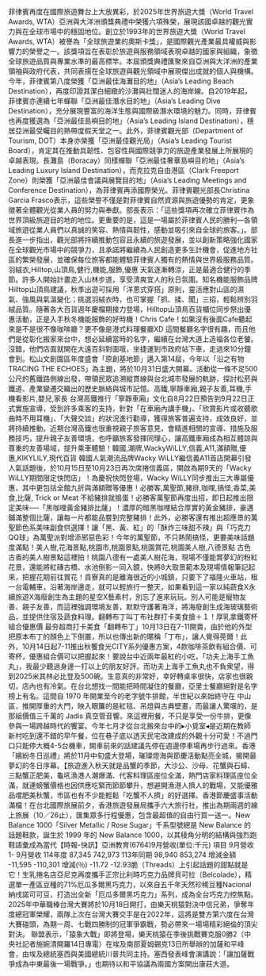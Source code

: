 菲律賓再度在國際旅遊舞台上大放異彩，於2025年世界旅遊大獎（World Travel Awards, WTA）亞洲與大洋洲頒獎典禮中榮獲六項殊榮，展現該國卓越的觀光實力與在全球市場中的穩固地位。創立於1993年的世界旅遊大獎（World Travel Awards, WTA）被譽為「全球旅遊業的奧斯卡獎」，是國際觀光產業最具權威與影響力的榮譽之一。該獎項旨在表彰於旅遊與服務領域表現卓越的國家與組織，象徵全球旅遊品質與專業水準的最高標竿。本屆頒獎典禮匯聚來自亞洲與大洋洲的產業領袖與政府代表，共同表揚在全球旅遊與觀光領域中展現傑出成就的個人與機構。今年，菲律賓第八度榮獲「亞洲最佳海灘目的地」（Asia’s Leading Beach Destination），再度印證其潔白細緻的沙灘與壯闊迷人的海岸線。自2019年起，菲律賓亦連續七年蟬聯「亞洲最佳潛水目的地」（Asia’s Leading Dive Destination），充分展現豐富的海洋生態與國際級潛水環境的魅力。同時，菲律賓也再度獲選為「亞洲最佳島嶼目的地」（Asia’s Leading Island Destination），穩居亞洲最受矚目的熱帶度假天堂之一。此外，菲律賓觀光部（Department of Tourism, DOT）本身亦榮獲「亞洲最佳觀光局」（Asia’s Leading Tourist Board），肯定其在推動具韌性、包容性與國際競爭力的旅遊產業發展上所展現的卓越表現。長灘島（Boracay）同樣蟬聯「亞洲最佳奢華島嶼目的地」（Asia’s Leading Luxury Island Destination），而克拉克自由港區（Clark Freeport Zone）則榮獲「亞洲最佳會議與展覽目的地」（Asia’s Leading Meetings and Conference Destination），為菲律賓再添國際榮光。菲律賓觀光部長Christina Garcia Frasco表示，這些榮譽不僅是對菲律賓自然資源與旅遊優勢的肯定，更象徵著全體觀光從業人員的努力與奉獻。部長表示：「這些獎項再次確立菲律賓作為世界頂級旅遊目的地的地位。更重要的是，這是一場屬於菲律賓人民的勝利—各領域旅遊從業人員們以真誠的笑容、熱情與韌性，感動並吸引來自全球的旅客。」。部長進一步指出，觀光部將持續推動包容且永續的旅遊發展，並以創新策略強化國家在全球觀光市場中的競爭力，且承諾將繼續為人民創造更多生計機會，促進地方社區的繁榮發展，並確保每位旅客都能體驗菲律賓人獨有的熱情與世界級服務品質。羽絨衣,Hilltop,山頂鳥,健行,機能,服飾,優惠 天氣逐漸轉涼，正是最適合健行的季節。許多人開始計畫走入山林步道，享受清爽宜人的秋日氛圍。知名機能服飾品牌Hilltop山頂鳥建議，秋季出遊可採用「洋蔥式穿搭」原則，靈活應對山區的濕氣、強風與氣溫變化；挑選羽絨衣時，也可掌握「抓、揉、聞」三招，輕鬆辨別羽絨品質。隨著各大百貨週年慶檔期接力登場，Hilltop山頂鳥百貨櫃位同步祭出優惠活動，正是入手秋冬機能服飾的好時機！Chris Cafe！如果沒有後面Cafe聽起來是不是很不像咖啡廳？更不像是港式料理餐廳XD 這間餐廳名字很有趣，而且他們是從彰化搬家來台中，想必延續當時的名字，繼續在台灣大道上造福各位老饕。沒錯，他們店面就開在大遠百斜對面哦，坐捷運到市政府站下車，走過來10分鐘會到。松山文創園區年度盛會「原創基地節」邁入第14屆，今年以「沿之有物 TRACING THE ECHOES」為主題，將於10月31日盛大開幕。活動從一條不足500公尺的舊鐵路側線出發，帶領民眾追溯縱貫線與台北城市發展的軌跡，探討松菸與鐵道、產業變遷交織出的歷史脈絡與城市記憶。高鐵,寧靜車廂,親子友善,耳機,手機看影片,嬰兒,家長 台灣高鐵推行「寧靜車廂」文化自8月22日預告到9月22日正式實施宣導，受到許多乘客的支持，針對「在車廂內講手機」、「欣賞影片或收聽歌曲時不用耳機」、「大聲交談」的狀況進行勸導，獲得旅客普遍支持，成效良好，並將持續推動。近期台灣高鐵也很重視親子旅客意見，會精進相關的宣導、措施及服務技巧，提升親子友善環境，也呼籲旅客發揮同理心，讓高鐵車廂成為相互體諒與尊重的友善場域，提升乘車體驗！韓國,潮牌,WackyWiLLY,信義,A11,滿額贈,優惠,KIKYLILY,現代百貨 韓國人氣潮流品牌Wacky WiLLY繼信義A11首店開幕引發人氣話題後，於10月15日至10月23日再次席捲信義區，開啟為期9天的「Wacky WiLLY期間限定快閃店」！為慶祝快閃登場，Wacky WiLLY同步推出三大專屬優惠，其中更包括全館九折與滿額贈等優惠！必勝客,萬聖節,豬排,咖哩,搞怪,香菜,美食,比薩, Trick or Meat 不給豬排就搗蛋！必勝客萬聖節再度出招，即日起推出限定美味──「黑咖哩黃金豬排比薩」！濃厚的暗黑咖哩結合厚實的黃金豬排，豪邁鋪滿整個比薩，讓每一片都能品嘗到完整豬排！此外，必勝客還有推出超應景的萬聖節色系美味副食供選擇！讓「黑、黃、紅」的「酥炸三味甜不辣」與「巧克力QQ球」為萬聖派對增添邪惡色彩！今年的萬聖節，不只熱鬧搞怪，更要美味話題度滿點！美人樹,花海景點,桃園市,桃園景點,桃園賞花,桃園美人樹,八德景點 古色古香的美人樹景點這裡拍！桃園八德有一處美人樹花海，現場不僅能賞夢幻的粉紅花景，還能將紅磚古橋、水池倒影一同入鏡，快將8大取景範本及現場情報筆記起來，把握花期前往賞花！貢寮真的是離海很近的小城鎮，只要下了福隆火車站，租一台電輔車，沿著海岸邊走，就可以輕旅行一整天，如果看到這一家以純蔬食X永續旅遊X海廢創生為主題的星空X藝素村，別忘了進來玩玩。別人可能是寵物友善、親子友善，而這裡強調環境友善，默默守護著海洋，將海廢創生成海玻璃藝術品，並提供住宿及蔬食料理。翻轉布丁叫丁布社群打卡美食搶＋１！厚乳拿鐵寄杯組合優惠價 最夯超商打卡美食「翻轉布丁」10月13日在7-11開賣，由於他的外型把原本布丁的顏色上下倒置，所以也傳出新的暱稱「丁布」，讓人覺得莞爾！此外，10月14日起7-11推出秋饗食光CITY系列優惠方案，4款咖啡茶飲有組合價、可寄杯，優惠組合價可以把握起來！要說台中近兩年最紅的小吃，「功夫上海手工魚丸」，我最少聽過身邊一打以上的朋友好評。而功夫上海手工魚丸也不負衆望，得到2025米其林必比登及500碗。生意真的非常好，幸好轉桌率很快，店家也很親切，店內也有冷氣。在台北想找一間能把時間凝住的餐廳，亞里士餐廳絕對是名字榜上有名。這間自 1970 年開業至今的老字號牛排館，半世紀以來始終守在 中山區，推開厚重的大門，映入眼簾的是紅毯、吊燈與古典壁畫，而最讓人驚嘆的，是那組價值三千萬的 Jadis 真空管音響。來這裡用餐，不只是享受一份牛排，更像參與一場跨越時代的饗宴。今年七月才從台北搬來台中的▸小覓室◂是近期在教師新村吃到還不錯的早午餐，位在巷子底以透天民宅改建成的外觀十分可愛！不過門口只能停大概4-5台機車，開車前來的話建議先停在週邊停車場再步行過來。香港「繽紛冬日巡禮」將於11月中旬盛大登場，璀璨燈海與節慶活動點亮全城，揭開最夢幻的冬日序幕。【旅遊進入秋天就是品蟹的季節，大沙公、沙母、花蟹與石蟳、三點蟹正肥美，龜吼漁港人潮爆滿、代客料理區座位全滿，熱門店家料理區座位全滿，就連螃蟹價格也因供應吃緊而節節攀升，想避開漁港人擠人的戰場，又能優雅品嚐肥美秋蟹，市區也有不少能輕鬆「吃蟹不人擠」的好選擇。香港節慶盛事活動滿檔！在台北國際旅展前夕，香港旅遊發展局攜手六大旅行社，推出為期兩週的線上旅展（10／26止），匯集眾多行程優惠，包含最超值的自由行買一送一。New Balance 1000「Silver Metallic / Rose Sugar」千系型號總是 New Balance 的話題鞋款，誕生於 1999 年的 New Balance 1000，以其稜角分明的結構與強烈跑鞋語彙成為當代【時報-快訊】亞洲教育(6764)9月營收(單位:千元) 項目 9月營收 1- 9月營收 114年度 87,345 742,973 113年同期 98,940 853,274 增減金額 -11,595 -110,301 增減(％) -11.72 -12.93脆（Threads）上引起話題的甜點就是它！生乳捲名店亞尼克再度攜手正宗比利時巧克力品牌貝可拉（Belcolade），精選單一產區豆種的71%厄瓜多爾黑巧克力，以來自五千年天然珍稀豆種Nacional納戌諾可可豆，打造出全新「厄瓜多爾黑巧克力」系列，成為全台巧克力控焦點。2025年中華職棒台灣大賽將於10月18日開打，由樂天桃猿對決中信兄弟，爭奪年度總冠軍榮耀，兩隊上次在台灣大賽交手是在2022年，這將是雙方第六度在台灣大賽碰頭，為期一周、七戰四勝制的冠軍爭霸戰，勢必帶來一場場精彩絕倫的頂尖對決。 聯盟表示，「猿象大戰」即將登場，樂天桃猿在季後挑戰賽克服0勝2（中央社記者施婉清開羅14日專電）在埃及南部夏姆錫克13日所舉辦的加薩和平峰會，由埃及總統塞西與美國總統川普共同主持。塞西發表峰會演講說：「讓加薩戰爭成為中東最後一場戰爭。」也期待以和平協議為兩國方案開出康莊大道。